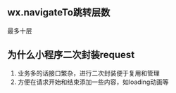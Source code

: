 ## wx.navigateTo跳转层数

最多十层

## 为什么小程序二次封装request

1. 业务多的话接口繁杂，进行二次封装便于复用和管理
2. 方便在请求开始和结束添加一些内容，如loading动画等
